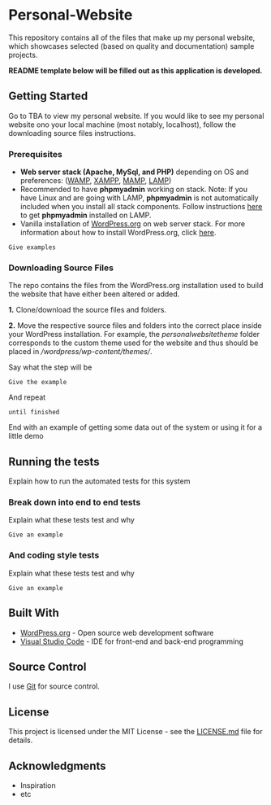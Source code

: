 # Personal-Website
This repository contains all of the files that make up my personal website, which showcases selected (based on quality and documentation) sample projects.

**README template below will be filled out as this application is developed.**
## Getting Started

Go to TBA to view my personal website. 
If you would like to see my personal website ono your local machine (most notably, localhost),  follow the downloading source files instructions.

### Prerequisites
* **Web server stack (Apache, MySql, and PHP)** depending on OS and preferences: ([WAMP](http://ampps.com/wamp), [XAMPP](https://www.apachefriends.org/index.html), [MAMP](https://www.mamp.info/en/), [LAMP](https://phoenixnap.com/kb/how-to-install-lamp-stack-on-ubuntu))
* Recommended to have **phpmyadmin** working on stack. 
Note: If you have Linux and are going with LAMP,  **phpmyadmin** is not automatically included when you install all stack components. Follow instructions [here](https://www.ostechnix.com/install-phpmyadmin-with-lamp-stack-on-ubuntu-16-04/) to get **phpmyadmin** installed on LAMP.
* Vanilla installation of [WordPress.org](https://wordpress.org/) on web server stack. For more information about how to install WordPress.org, click [here](https://www.wp101.com/tutorial/how-to-install-wordpress/).

```
Give examples
```

### Downloading Source Files
The repo contains the files from the WordPress.org installation used to build the website that have either been altered or added.

**1.** Clone/download the source files and folders.

**2.** Move the respective source files and folders into the correct place inside your WordPress installation. For example, the *personalwebsitetheme* folder corresponds to the custom theme used for the website and thus should be placed in */wordpress/wp-content/themes/*.

Say what the step will be

```
Give the example
```

And repeat

```
until finished
```

End with an example of getting some data out of the system or using it for a little demo

## Running the tests

Explain how to run the automated tests for this system

### Break down into end to end tests

Explain what these tests test and why

```
Give an example
```

### And coding style tests

Explain what these tests test and why

```
Give an example
```

## Built With

* [WordPress.org](https://wordpress.org/) - Open source web development software
* [Visual Studio Code](https://code.visualstudio.com/) - IDE for front-end and back-end programming

## Source Control

I use [Git](https://git-scm.com/) for source control. 

## License

This project is licensed under the MIT License - see the [LICENSE.md](https://github.com/JessHua159/Personal-Website/blob/master/LICENSE) file for details.

## Acknowledgments
* Inspiration
* etc
